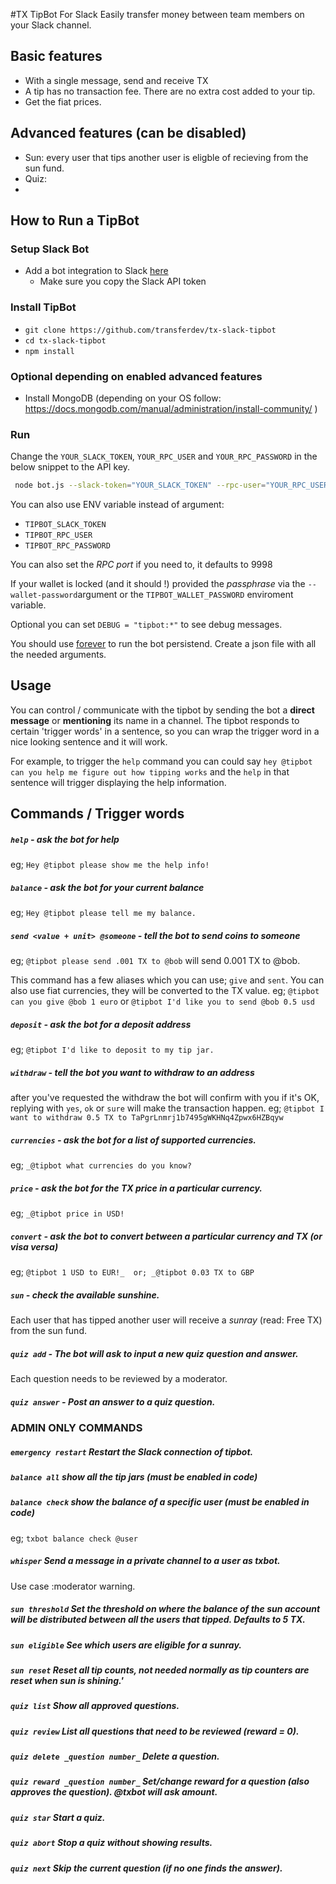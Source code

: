#TX TipBot For Slack
Easily transfer money between team members on your Slack channel.

## Basic features
 - With a single message, send and receive TX
 - A tip has no transaction fee. There are no extra cost added to your tip.
 - Get the fiat prices.

## Advanced features (can be disabled)
- Sun: every user that tips another user is eligble of recieving from the sun fund.
- Quiz:
-

## How to Run a TipBot
### Setup Slack Bot
 - Add a bot integration to Slack [here](https://my.slack.com/services/new/bot)
    - Make sure you copy the Slack API token


### Install TipBot
 - `git clone https://github.com/transferdev/tx-slack-tipbot`
 - `cd tx-slack-tipbot`
 - `npm install`


### Optional depending on enabled advanced features
- Install MongoDB (depending on your OS follow: https://docs.mongodb.com/manual/administration/install-community/ )


### Run
Change the `YOUR_SLACK_TOKEN`, `YOUR_RPC_USER` and `YOUR_RPC_PASSWORD` in the below snippet to the API key.
```sh
 node bot.js --slack-token="YOUR_SLACK_TOKEN" --rpc-user="YOUR_RPC_USER" --rpc-password="YOUR_RPC_PASSWORD" 
```

You can also use ENV variable instead of argument:
 - `TIPBOT_SLACK_TOKEN`
 - `TIPBOT_RPC_USER`
 - `TIPBOT_RPC_PASSWORD`
 
You can also set the *RPC port* if you need to, it defaults to 9998

If your wallet is locked (and it should !) provided the *passphrase* via the `--wallet-password`argument or the `TIPBOT_WALLET_PASSWORD` enviroment variable.

Optional you can set `DEBUG = "tipbot:*"` to see debug messages.


You should use [forever](https://www.npmjs.com/package/forever) to run the bot persistend.
Create a json file with all the needed arguments.


## Usage
You can control / communicate with the tipbot by sending the bot a **direct message** or **mentioning** its name in a channel.
The tipbot responds to certain 'trigger words' in a sentence, so you can wrap the trigger word in a nice looking sentence and it will work.

For example, to trigger the `help` command you can could say `hey @tipbot can you help me figure out how tipping works`
and the `help` in that sentence will trigger displaying the help information.

## Commands / Trigger words
##### `help`        - *ask the bot for help*
eg; `Hey @tipbot please show me the help info!`

##### `balance`     - *ask the bot for your current balance*
eg; `Hey @tipbot please tell me my balance.`

##### `send <value + unit> @someone` - *tell the bot to send coins to someone*
eg; `@tipbot please send .001 TX to @bob` will send 0.001 TX to @bob.

This command has a few aliases which you can use; `give` and `sent`. 
You can also use fiat currencies, they will be converted to the TX value.
eg; `@tipbot can you give @bob 1 euro` or `@tipbot I'd like you to send @bob 0.5 usd`

##### `deposit`     - *ask the bot for a deposit address*
eg; `@tipbot I'd like to deposit to my tip jar.`

##### `withdraw`    -  *tell the bot you want to withdraw to an address*
after you've requested the withdraw the bot will confirm with you if it's OK, replying with `yes`, `ok` or `sure` will make the transaction happen.
eg; `@tipbot I want to withdraw 0.5 TX to TaPgrLnmrj1b7495gWKHNq4Zpwx6HZBqyw`

##### `currencies` - ask the bot for a list of supported currencies. 
eg; `_@tipbot what currencies do you know?`

##### `price`      - ask the bot for the TX price in a particular currency.
eg; `_@tipbot price in USD!` 

##### `convert`    - ask the bot to convert between a particular currency and TX (or visa versa)
eg; `@tipbot 1 USD to EUR!_  or; _@tipbot 0.03 TX to GBP`

##### `sun`       - check the available sunshine. 
Each user that has tipped another user will receive a _sunray_ (read: Free TX) from the sun fund.

##### `quiz add`   - The bot will ask to input a new quiz question and answer.
Each question needs to be reviewed by a moderator.

##### `quiz answer` - Post an answer to a quiz question.


### ADMIN ONLY COMMANDS
##### `emergency restart` Restart the Slack connection of tipbot. 

##### `balance all`      show all the tip jars (must be enabled in code)

##### `balance check`    show the balance of a specific user (must be enabled in code) 
eg;        `txbot balance check @user`


##### `whisper`         Send a message in a private channel to a user as txbot.
Use case :moderator warning.


##### `sun threshold`  Set the threshold on where the balance of the sun account will be distributed between all the users that tipped. Defaults to 5 TX.

##### `sun eligible`  See which users are eligible for a sunray.

##### `sun reset`     Reset all tip counts, not needed normally as tip counters are reset when sun is shining.'


##### `quiz list`    Show all approved questions.

##### `quiz review`  List all questions that need to be reviewed (reward = 0).

##### `quiz delete _question number_`   Delete a question.

##### `quiz reward _question number_`   Set/change reward for a question (also approves the question). @txbot will ask amount.

##### `quiz star`    Start a quiz.

##### `quiz abort`   Stop a quiz without showing results.

##### `quiz next`    Skip the current question (if no one finds the answer).